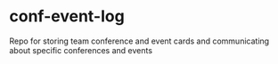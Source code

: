 # conf-event-log
Repo for storing team conference and event cards and communicating about specific conferences and events
